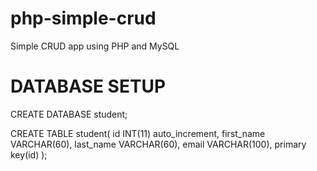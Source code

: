 # php-simple-crud
Simple CRUD app using PHP and MySQL

# DATABASE SETUP

CREATE DATABASE student;

CREATE TABLE student(
  id INT(11) auto_increment,
  first_name VARCHAR(60),
  last_name VARCHAR(60),
  email VARCHAR(100),
  primary key(id)
);
